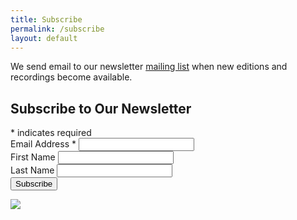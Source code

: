 ```yaml
---
title: Subscribe
permalink: /subscribe
layout: default
---
```


We send email to our newsletter [mailing list](//eepurl.com/h5UB4L) when new editions and recordings become available.

<!-- Begin Mailchimp Signup Form -->
<link href="https://cdn-images.mailchimp.com/embedcode/classic-10_7_dtp.css" rel="stylesheet" type="text/css">
<div id="mc_embed_signup">
<form action="https://maxjanowski.us11.list-manage.com/subscribe/post?u=9e80fd37a5d35e6453df13c7a&amp;id=8119d6a0d5" method="post" id="mc-embedded-subscribe-form" name="mc-embedded-subscribe-form" class="validate" target="_blank" novalidate>
    <div id="mc_embed_signup_scroll">
	<h2>Subscribe to Our Newsletter</h2>
<div class="indicates-required"><span class="asterisk">*</span> indicates required</div>
<div class="mc-field-group">
	<label for="mce-EMAIL">Email Address  <span class="asterisk">*</span>
</label>
	<input type="email" value="" name="EMAIL" class="required email" id="mce-EMAIL">
</div>
<div class="mc-field-group">
	<label for="mce-FNAME">First Name </label>
	<input type="text" value="" name="FNAME" class="" id="mce-FNAME">
</div>
<div class="mc-field-group">
	<label for="mce-LNAME">Last Name </label>
	<input type="text" value="" name="LNAME" class="" id="mce-LNAME">
</div>
<div hidden="true"><input type="hidden" name="tags" value="9139433"></div>
	<div id="mce-responses" class="clear foot">
		<div class="response" id="mce-error-response" style="display:none"></div>
		<div class="response" id="mce-success-response" style="display:none"></div>
	</div>    <!-- real people should not fill this in and expect good things - do not remove this or risk form bot signups-->
    <div style="position: absolute; left: -5000px;" aria-hidden="true"><input type="hidden" name="b_9e80fd37a5d35e6453df13c7a_8119d6a0d5" tabindex="-1" value=""></div>
        <div class="optionalParent">
            <div class="clear foot">
                <input type="submit" value="Subscribe" name="subscribe" id="mc-embedded-subscribe" class="button">
                <p class="brandingLogo"><a href="https://eepurl.com/h5UznH" title="Mailchimp - email marketing made easy and fun"><img src="https://eep.io/mc-cdn-images/template_images/branding_logo_text_dark_dtp.svg"></a></p>
            </div>
        </div>
    </div>
</form>
</div>
<script type='text/javascript' src='https://s3.amazonaws.com/downloads.mailchimp.com/js/mc-validate.js'>
</script>
<script type='text/javascript'>
	(function($) {
		window.fnames = ['EMAIL','FNAME','LNAME','ADDRESS','PHONE'];
		window.ftypes = ['email','text','text','address','phone'];
	}(jQuery));
	var $mcj = jQuery.noConflict(true);
</script>
<!--End mc_embed_signup-->
